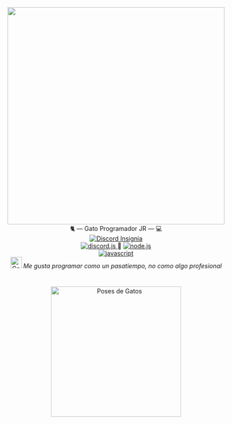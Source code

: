 <div id="header" align="center">
  <img src="https://media.giphy.com/media/sMkZVgXgiFx7O/giphy.gif" width="500"/>
</div>

<div id="Tags" align="center">
🐈 — Gato Programador JR — 💻
</div>

<div id="Insignias" align="center">
  <a href="https://discord.com/">
    <img src="https://img.shields.io/badge/@cyberjyn-6F6CFF?logo=Discord&logoColor=white&style=flat" alt="Discord Insignia"/>
  </a>
</div>

<div id="Area" align="center">
  <a href="https://discord.js.org/#/">
    <img src="https://img.shields.io/badge/Discord.js-6F6CFF?logo=Discord&logoColor=white&style=flat" alt="discord.js"/>
  </a>
  🔗
  <a href="https://nodejs.org/es/">
    <img src="https://img.shields.io/badge/Node.js-43853D?logo=node.js&logoColor=white&style=flat" alt="node.js"/>
  </a>
</div>

<div id="Lenguajes" align="center">
  <a href="https://es.wikipedia.org/wiki/JavaScript">
    <img src="https://img.shields.io/badge/JavaScript-EFD81D?logo=javascript&logoColor=white&style=flat" alt="javascript"/>
  </a>
</div>

<div id="Mensaje" align="center">
  <img src="https://cdn.discordapp.com/emojis/587999111027097601.png?" alt="Cat Thumbsup" height=26 width=26 />
  <i>Me gusta programar como un pasatiempo, no como algo profesional</i> 
</div>

#
<div id="Gato" align="center">
  <img src="https://d14eu5yur8w3te.cloudfront.net/api/v1/media/baseclub-media-uploads-production/1b0a04b3-19cf-42a3-b499-47deed7dde42.gif" alt="Poses de Gatos" height=300 width=300>
</div>
